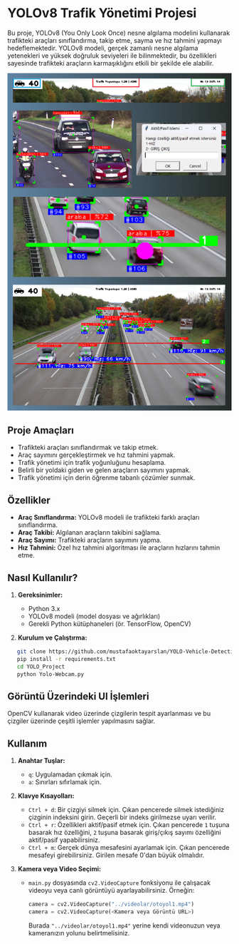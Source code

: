# YOLOv8 Trafik Yönetimi Projesi

Bu proje, YOLOv8 (You Only Look Once) nesne algılama modelini kullanarak trafikteki araçları sınıflandırma, takip etme, sayma ve hız tahmini yapmayı hedeflemektedir. YOLOv8 modeli, gerçek zamanlı nesne algılama yetenekleri ve yüksek doğruluk seviyeleri ile bilinmektedir, bu özellikleri sayesinde trafikteki araçların karmaşıklığını etkili bir şekilde ele alabilir.

![Project Images](./project_images.png)

## Proje Amaçları

- Trafikteki araçları sınıflandırmak ve takip etmek.
- Araç sayımını gerçekleştirmek ve hız tahmini yapmak.
- Trafik yönetimi için trafik yoğunluğunu hesaplama.
- Belirli bir yoldaki giden ve gelen araçların sayımını yapmak.
- Trafik yönetimi için derin öğrenme tabanlı çözümler sunmak.

## Özellikler

- **Araç Sınıflandırma:** YOLOv8 modeli ile trafikteki farklı araçları sınıflandırma.
- **Araç Takibi:** Algılanan araçların takibini sağlama.
- **Araç Sayımı:** Trafikteki araçların sayımını yapma.
- **Hız Tahmini:** Özel hız tahmini algoritması ile araçların hızlarını tahmin etme.

## Nasıl Kullanılır?

1. **Gereksinimler:**
   - Python 3.x
   - YOLOv8 modeli (model dosyası ve ağırlıkları)
   - Gerekli Python kütüphaneleri (ör. TensorFlow, OpenCV)

2. **Kurulum ve Çalıştırma:**
```bash
   git clone https://github.com/mustafaoktayarslan/YOLO-Vehicle-Detection-Tracking-Counting-Speed-Estimation.git
   pip install -r requirements.txt
   cd YOLO_Project
   python Yolo-Webcam.py
```
## Görüntü Üzerindeki UI İşlemleri

OpenCV kullanarak video üzerinde çizgilerin tespit ayarlanması ve bu çizgiler üzerinde çeşitli işlemler yapılmasını sağlar.

## Kullanım

1. **Anahtar Tuşlar:**
   - `q`: Uygulamadan çıkmak için.
   - `a`: Sınırları sıfırlamak için.

2. **Klavye Kısayolları:**
   - `Ctrl + d`: Bir çizgiyi silmek için. Çıkan pencerede silmek istediğiniz çizginin indeksini girin. Geçerli bir indeks girilmezse uyarı verilir.
   - `Ctrl + r`: Özellikleri aktif/pasif etmek için. Çıkan pencerede `1` tuşuna basarak hız özelliğini, `2` tuşuna basarak giriş/çıkış sayımı özelliğini aktif/pasif yapabilirsiniz.
   - `Ctrl + m`: Gerçek dünya mesafesini ayarlamak için. Çıkan pencerede mesafeyi girebilirsiniz. Girilen mesafe 0'dan büyük olmalıdır.

3. **Kamera veya Video Seçimi:**
   - `main.py` dosyasında `cv2.VideoCapture` fonksiyonu ile çalışacak videoyu veya canlı görüntüyü ayarlayabilirsiniz. Örneğin:
     ```python
     camera = cv2.VideoCapture("../videolar/otoyol1.mp4")
     camera = cv2.VideoCapture(<Kamera veya Görüntü URL>)
     ```
     Burada `"../videolar/otoyol1.mp4"` yerine kendi videonuzun veya kameranızın yolunu belirtmelisiniz.
     
     


